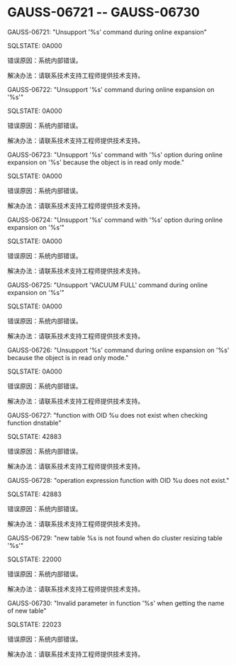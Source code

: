 # GAUSS-06721 -- GAUSS-06730<a name="ZH-CN_TOPIC_0302073017"></a>

GAUSS-06721: "Unsupport '%s' command during online expansion"

SQLSTATE: 0A000

错误原因：系统内部错误。

解决办法：请联系技术支持工程师提供技术支持。

GAUSS-06722: "Unsupport '%s' command during online expansion on '%s'"

SQLSTATE: 0A000

错误原因：系统内部错误。

解决办法：请联系技术支持工程师提供技术支持。

GAUSS-06723: "Unsupport '%s' command with '%s' option during online expansion on '%s' because the object is in read only mode."

SQLSTATE: 0A000

错误原因：系统内部错误。

解决办法：请联系技术支持工程师提供技术支持。

GAUSS-06724: "Unsupport '%s' command with '%s' option during online expansion on '%s'"

SQLSTATE: 0A000

错误原因：系统内部错误。

解决办法：请联系技术支持工程师提供技术支持。

GAUSS-06725: "Unsupport 'VACUUM FULL' command during online expansion on '%s'"

SQLSTATE: 0A000

错误原因：系统内部错误。

解决办法：请联系技术支持工程师提供技术支持。

GAUSS-06726: "Unsupport '%s' command during online expansion on '%s' because the object is in read only mode."

SQLSTATE: 0A000

错误原因：系统内部错误。

解决办法：请联系技术支持工程师提供技术支持。

GAUSS-06727: "function with OID %u does not exist when checking function dnstable"

SQLSTATE: 42883

错误原因：系统内部错误。

解决办法：请联系技术支持工程师提供技术支持。

GAUSS-06728: "operation expression function with OID %u does not exist."

SQLSTATE: 42883

错误原因：系统内部错误。

解决办法：请联系技术支持工程师提供技术支持。

GAUSS-06729: "new table %s is not found when do cluster resizing table '%s'"

SQLSTATE: 22000

错误原因：系统内部错误。

解决办法：请联系技术支持工程师提供技术支持。

GAUSS-06730: "Invalid parameter in function '%s' when getting the name of new table"

SQLSTATE: 22023

错误原因：系统内部错误。

解决办法：请联系技术支持工程师提供技术支持。

